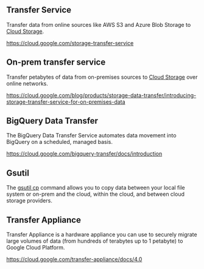 ## Transfer Service

Transfer data from online sources like AWS S3 and Azure Blob Storage to [Cloud Storage](GCS).

https://cloud.google.com/storage-transfer-service

## On-prem transfer service

Transfer petabytes of data from on-premises sources to [Cloud Storage](GCS) over online networks. 

https://cloud.google.com/blog/products/storage-data-transfer/introducing-storage-transfer-service-for-on-premises-data


## BigQuery Data Transfer


The BigQuery Data Transfer Service automates data movement into BigQuery on a scheduled, managed basis. 

https://cloud.google.com/bigquery-transfer/docs/introduction

## Gsutil

The [gsutil cp](https://cloud.google.com/storage/docs/gsutil/commands/cp) command allows you to copy data between your local file system or on-prem and the cloud, within the cloud, and between cloud storage providers. 


## Transfer Appliance

Transfer Appliance is a hardware appliance you can use to securely migrate large volumes of data (from hundreds of terabytes up to 1 petabyte) to Google Cloud Platform.

https://cloud.google.com/transfer-appliance/docs/4.0
